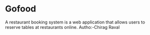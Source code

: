 # Gofood
A restaurant booking system is a web application that allows users to reserve tables at restaurants online.
Autho:-Chirag Raval
